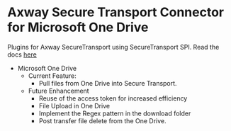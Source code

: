 # Axway Secure Transport Connector for Microsoft One Drive
Plugins for Axway SecureTransport using SecureTransport SPI. Read the docs [here](https://docs.axway.com/bundle/SecureTransport_536_DeveloperGuide_allOS_en_HTML5/page/Content/DevelopersGuide/function/custom_connector.htm)

* Microsoft One Drive
  * Current Feature: 
    * Pull files from One Drive into Secure Transport.
  * Future Enhancement
    * Reuse of the access token for increased efficiency
    * File Upload in One Drive
    * Implement the Regex pattern in the download folder
    * Post transfer file delete from the One Drive.
